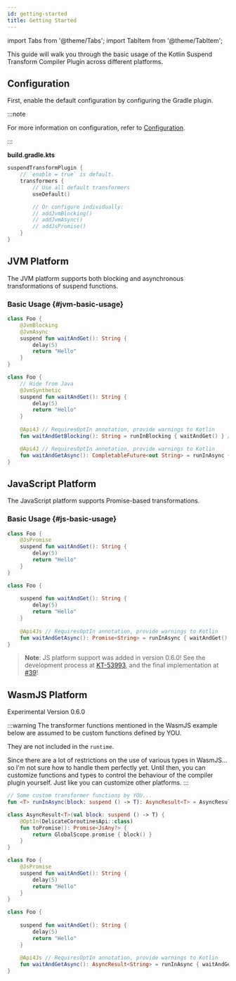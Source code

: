 ```yaml
---
id: getting-started
title: Getting Started
---
```


import Tabs from '@theme/Tabs';
import TabItem from '@theme/TabItem';

This guide will walk you through the basic usage of the Kotlin Suspend Transform Compiler Plugin across different platforms.

## Configuration

First, enable the default configuration by configuring the Gradle plugin. 

:::note

For more information on configuration, refer to [Configuration](./configuration).

:::

**build.gradle.kts**

```kotlin
suspendTransformPlugin {
    // `enable = true` is default.
    transformers {
        // Use all default transformers
        useDefault()

        // Or configure individually:
        // addJvmBlocking()
        // addJvmAsync()
        // addJsPromise()
    }
}
```

## JVM Platform

The JVM platform supports both blocking and asynchronous transformations of suspend functions.

### Basic Usage {#jvm-basic-usage}

<Tabs>
  <TabItem value="source" label="Source">

```kotlin
class Foo {
    @JvmBlocking
    @JvmAsync
    suspend fun waitAndGet(): String {
        delay(5)
        return "Hello"
    } 
}
```

  </TabItem>
  <TabItem value="compiled" label="Compiled">

```kotlin
class Foo {
    // Hide from Java
    @JvmSynthetic
    suspend fun waitAndGet(): String {
        delay(5)
        return "Hello"
    }
    
    @Api4J // RequiresOptIn annotation, provide warnings to Kotlin
    fun waitAndGetBlocking(): String = runInBlocking { waitAndGet() } // 'runInBlocking' from the runtime provided by the plugin

    @Api4J // RequiresOptIn annotation, provide warnings to Kotlin
    fun waitAndGetAsync(): CompletableFuture<out String> = runInAsync { waitAndGet() } // 'runInAsync' from the runtime provided by the plugin
}
```

  </TabItem>
</Tabs>

## JavaScript Platform

The JavaScript platform supports Promise-based transformations.

### Basic Usage {#js-basic-usage}

<Tabs>
  <TabItem value="source" label="Source">

```kotlin
class Foo {
    @JsPromise
    suspend fun waitAndGet(): String {
        delay(5)
        return "Hello"
    } 
}
```

  </TabItem>
  <TabItem value="compiled" label="Compiled">

```kotlin
class Foo {
    
    suspend fun waitAndGet(): String {
        delay(5)
        return "Hello"
    }
    
    @Api4Js // RequiresOptIn annotation, provide warnings to Kotlin
    fun waitAndGetAsync(): Promise<String> = runInAsync { waitAndGet() } // 'runInAsync' from the runtime provided by the plugin
}
```

  </TabItem>
</Tabs>

> **Note**: JS platform support was added in version 0.6.0! See the development process at [KT-53993](https://youtrack.jetbrains.com/issue/KT-53993), and the final implementation at [#39](https://github.com/ForteScarlet/kotlin-suspend-transform-compiler-plugin/pull/39)!

## WasmJS Platform

<span className="badge badge--primary">Experimental</span>
<span className="badge badge--secondary">Version 0.6.0</span>

:::warning
The transformer functions mentioned in the WasmJS example below 
are assumed to be custom functions defined by YOU.

They are not included in the `runtime`. 

Since there are a lot of restrictions on the use of various types in WasmJS...
so I'm not sure how to handle them perfectly yet.
Until then, you can customize functions and types to control the behaviour of the compiler plugin yourself.
Just like you can customize other platforms.
:::

```kotlin
// Some custom transformer functions by YOU...
fun <T> runInAsync(block: suspend () -> T): AsyncResult<T> = AsyncResult(block)

class AsyncResult<T>(val block: suspend () -> T) {
    @OptIn(DelicateCoroutinesApi::class)
    fun toPromise(): Promise<JsAny?> {
        return GlobalScope.promise { block() }
    }
}
```

<Tabs>
  <TabItem value="source" label="Source">

```kotlin
class Foo {
    @JsPromise
    suspend fun waitAndGet(): String {
        delay(5)
        return "Hello"
    }
}
```

  </TabItem>
  <TabItem value="compiled" label="Compiled">

```kotlin
class Foo {
    
    suspend fun waitAndGet(): String {
        delay(5)
        return "Hello"
    }
    
    @Api4Js // RequiresOptIn annotation, provide warnings to Kotlin
    fun waitAndGetAsync(): AsyncResult<String> = runInAsync { waitAndGet() } // 'runInAsync' from the runtime provided by the plugin
}
```

  </TabItem>
</Tabs>
